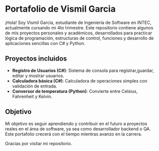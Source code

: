 

# Portafolio de Vismil Garcia 

¡Hola! Soy Vismil Garcia, estudiante de Ingeniería de Software en INTEC, actualmente cursando mi 4to trimestre. Este repositorio contiene algunos de mis proyectos personales y académicos, desarrollados para practicar lógica de programación, estructuras de control, funciones y desarrollo de aplicaciones sencillas con C# y Python.

##  Proyectos incluidos

-  **Registro de Usuarios (C#)**: Sistema de consola para registrar,guardar, editar y mostrar usuarios.
-  **Calculadora básica (C#)**: Calculadora de operaciones simples con validación de entrada.
-  **Conversor de temperatura (Python)**: Convierte entre Celsius, Fahrenheit y Kelvin.

##  Objetivo

Mi objetivo es seguir aprendiendo y contribuir en el futuro a proyectos reales en el área de software, ya sea como desarrollador backend o QA. Este portafolio crecerá con el tiempo mientras avanzo en la carrera.

Gracias por visitar mi repositorio. 
